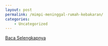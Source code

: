 ```yaml
---
layout: post
permalink: /mimpi-meninggal-rumah-kebakaran/
categories:
    - Uncategorized
---
```


[Baca Selengkapnya](/07)